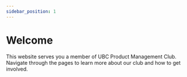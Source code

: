 ```yaml
---
sidebar_position: 1
---
```


# Welcome

This website serves you a member of UBC Product Management Club. Navigate through the pages to learn more about our club and how to get involved.
